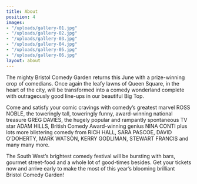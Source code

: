 ```yaml
---
title: About
position: 4
images:
- "/uploads/gallery-01.jpg"
- "/uploads/gallery-02.jpg"
- "/uploads/gallery-03.jpg"
- "/uploads/gallery-04.jpg"
- "/uploads/gallery-05.jpg"
- "/uploads/gallery-06.jpg"
layout: about
---
```


The mighty Bristol Comedy Garden returns this June with a prize-winning crop of comedians. Once again the leafy lawns of Queen Square, in the heart of the city, will be transformed into a comedy wonderland complete with outrageously good line-ups in our beautiful Big Top.

Come and satisfy your comic cravings with comedy’s greatest marvel ROSS NOBLE, the toweringly tall, toweringly funny, award-winning national treasure GREG DAVIES, the hugely popular and rampantly spontaneous TV star ADAM HILLS, British Comedy Award-winning genius NINA CONTI plus lots more blistering comedy from RICH HALL, SARA PASCOE, DAVID O’DOHERTY, MARK WATSON, KERRY GODLIMAN, STEWART FRANCIS and many many more.

The South West’s brightest comedy festival will be bursting with bars, gourmet street-food and a whole lot of good-times besides. Get your tickets now and arrive early to make the most of this year’s blooming brilliant Bristol Comedy Garden!